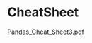 # CheatSheet

[Pandas_Cheat_Sheet3.pdf](https://github.com/Adib2405/CheatSheet/files/9276855/Pandas_Cheat_Sheet3.pdf)
